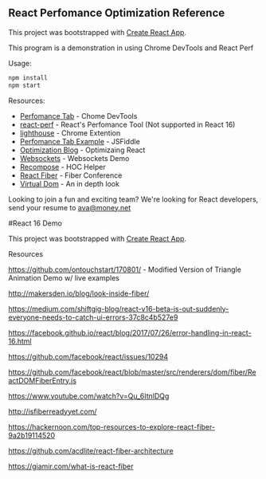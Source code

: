 ## React Perfomance Optimization Reference

This project was bootstrapped with [Create React App](https://github.com/facebookincubator/create-react-app).

This program is a demonstration in using Chrome DevTools and React Perf

Usage:
```javascript
npm install
npm start
```


Resources:

* [Perfomance Tab](https://developers.google.com/web/tools/chrome-devtools/evaluate-performance/reference) - Chome DevTools
* [react-perf](https://facebook.github.io/react/docs/perf.html) - React's Perfomance Tool (Not supported in React 16)
* [lighthouse](https://chrome.google.com/webstore/detail/lighthouse/blipmdconlkpinefehnmjammfjpmpbjk?hl=en) - Chrome Extention
* [Perfomance Tab Example](https://jsfiddle.net/avashaw/p9pd83mm/1/) - JSFiddle
* [Optimization Blog](https://medium.com/@joomiguelcunha/react-performance-tips-5fa199a450b2) - Optimizaing React
* [Websockets](http://web-demo.adaptivecluster.com/) - Websockets Demo
* [Recompose](https://github.com/acdlite/recompose) - HOC Helper
* [React Fiber](https://www.youtube.com/watch?v=ZCuYPiUIONs) - Fiber Conference
* [Virtual Dom](https://www.youtube.com/watch?v=-DX3vJiqxm4) - An in depth look


Looking to join a fun and exciting team? We're looking for React developers, send your resume to ava@money.net


#React 16 Demo

This project was bootstrapped with [Create React App](https://github.com/facebookincubator/create-react-app).


Resources

https://github.com/ontouchstart/170801/ - Modified Version of Triangle Animation Demo w/ live examples

http://makersden.io/blog/look-inside-fiber/

https://medium.com/shiftgig-blog/react-v16-beta-is-out-suddenly-everyone-needs-to-catch-ui-errors-37c8c4b527e9

https://facebook.github.io/react/blog/2017/07/26/error-handling-in-react-16.html

https://github.com/facebook/react/issues/10294

https://github.com/facebook/react/blob/master/src/renderers/dom/fiber/ReactDOMFiberEntry.js

https://www.youtube.com/watch?v=Qu_6ItnlDQg

http://isfiberreadyyet.com/

https://hackernoon.com/top-resources-to-explore-react-fiber-9a2b19114520

https://github.com/acdlite/react-fiber-architecture

https://giamir.com/what-is-react-fiber
